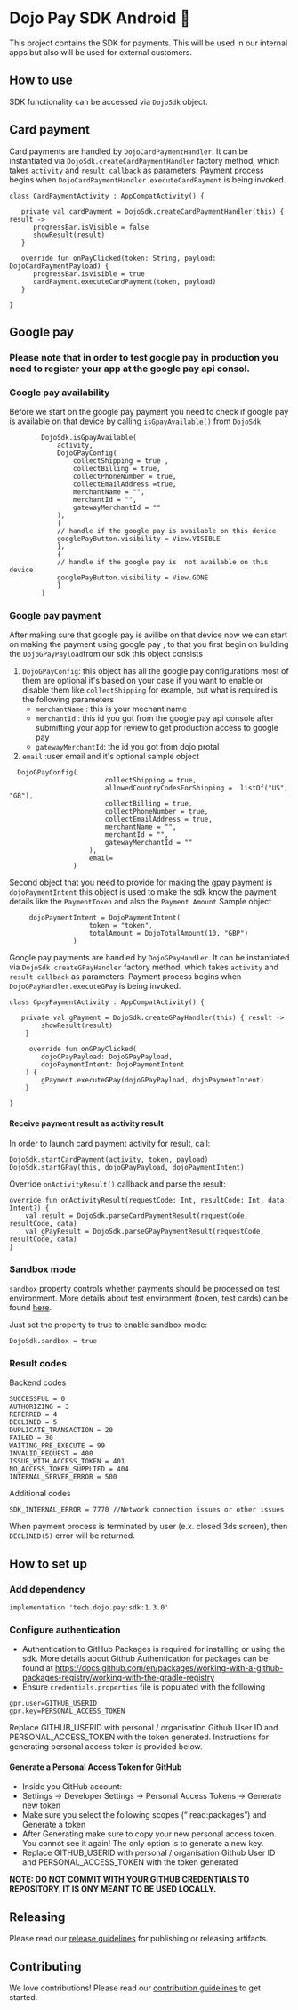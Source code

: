 # Dojo Pay SDK Android 🤖

This project contains the SDK for payments. This will be used in our internal apps but also will be used for external customers.

## How to use

SDK functionality can be accessed via `DojoSdk` object.

## Card payment

Card payments are handled by `DojoCardPaymentHandler`. It can be instantiated via `DojoSdk.createCardPaymentHandler` factory method, which takes `activity` and `result callback` as parameters. Payment process begins when `DojoCardPaymentHandler.executeCardPayment` is being invoked.

```
class CardPaymentActivity : AppCompatActivity() {

   private val cardPayment = DojoSdk.createCardPaymentHandler(this) { result ->
      progressBar.isVisible = false
      showResult(result)
   }

   override fun onPayClicked(token: String, payload: DojoCardPaymentPayload) {
      progressBar.isVisible = true
      cardPayment.executeCardPayment(token, payload)
   }

}
```
## Google pay
### Please note that in order to test google pay in production you need to register your app at the google pay api consol.
### Google pay availability
Before we start on the google pay payment you need to check if google pay is available on that device by calling `isGpayAvailable()` from `DojoSdk`

```
        DojoSdk.isGpayAvailable(
            activity,
            DojoGPayConfig(
                collectShipping = true ,
                collectBilling = true,
                collectPhoneNumber = true,
                collectEmailAddress =true,
                merchantName = "",
                merchantId = "",
                gatewayMerchantId = ""
            ),
            { 
            // handle if the google pay is available on this device
            googlePayButton.visibility = View.VISIBLE 
            },
            {
            // handle if the google pay is  not available on this device
            googlePayButton.visibility = View.GONE 
            }
        )
```
### Google pay payment
After making sure that google pay is avilibe on that device now we can start on making the payment using google pay , to that  you first begin on building the `DojoGPayPayload`from our sdk this object consists
1. `DojoGPayConfig`:  this object has all the google pay configurations most of them are optional it's based on your case if you want to enable or disable them like `collectShipping` for example, but what is required is the following parameters
    - `merchantName` : this is your mechant name
    - `merchantId` : this id you got from the google pay api console after submitting your app for review to get production access to google pay
    - `gatewayMerchantId`: the id you got from dojo protal
2. `email` :user email and it's optional
   sample object
```
  DojoGPayConfig(
                        collectShipping = true,
                        allowedCountryCodesForShipping =  listOf("US", "GB"),
                        collectBilling = true,
                        collectPhoneNumber = true,
                        collectEmailAddress = true,
                        merchantName = "",
                        merchantId = "",
                        gatewayMerchantId = ""
                    ),
                    email= 
                )
```


Second object that you need to provide for making the gpay payment is `dojoPaymentIntent`
this object is used to make the sdk know the payment details like the `PaymentToken` and also the `Payment Amount`
Sample object
```
     dojoPaymentIntent = DojoPaymentIntent(
                    token = "token",
                    totalAmount = DojoTotalAmount(10, "GBP")
                )
```

Google pay  payments are handled by `DojoGPayHandler`. It can be instantiated via `DojoSdk.createGPayHandler` factory method, which takes `activity` and `result callback` as parameters. Payment process begins when `DojoGPayHandler.executeGPay` is being invoked.

```
class GpayPaymentActivity : AppCompatActivity() {

   private val gPayment = DojoSdk.createGPayHandler(this) { result ->
        showResult(result)
    }

     override fun onGPayClicked(
        dojoGPayPayload: DojoGPayPayload,
        dojoPaymentIntent: DojoPaymentIntent
    ) {
        gPayment.executeGPay(dojoGPayPayload, dojoPaymentIntent)
    }

}
```


#### Receive payment result as activity result

In order to launch card payment activity for result, call:

```
DojoSdk.startCardPayment(activity, token, payload)
DojoSdk.startGPay(this, dojoGPayPayload, dojoPaymentIntent)

``` 

Override `onActivityResult()` callback and parse the result:
```
override fun onActivityResult(requestCode: Int, resultCode: Int, data: Intent?) {  
    val result = DojoSdk.parseCardPaymentResult(requestCode, resultCode, data)  
    val gPayResult = DojoSdk.parseGPayPaymentResult(requestCode, resultCode, data)
}
```

### Sandbox mode

`sandbox` property controls whether payments should be processed on test environment. More details about test environment (token, test cards) can be found [here](https://docs.connect.paymentsense.cloud/ConnectE/SettingUpTestAccount).

Just set the property to true to enable sandbox mode:

    DojoSdk.sandbox = true

### Result codes

Backend codes
```
SUCCESSFUL = 0  
AUTHORIZING = 3 
REFERRED = 4  
DECLINED = 5
DUPLICATE_TRANSACTION = 20 
FAILED = 30  
WAITING_PRE_EXECUTE = 99
INVALID_REQUEST = 400 
ISSUE_WITH_ACCESS_TOKEN = 401  
NO_ACCESS_TOKEN_SUPPLIED = 404 
INTERNAL_SERVER_ERROR = 500
```

Additional codes
```
SDK_INTERNAL_ERROR = 7770 //Network connection issues or other issues
```

When payment process is terminated by user (e.x. closed 3ds screen), then `DECLINED(5)` error will be returned.

## How to set up

### Add dependency

`implementation 'tech.dojo.pay:sdk:1.3.0' `

### Configure authentication

- Authentication to GitHub Packages is required for installing or using the sdk. More details about Github Authentication for packages can be found at https://docs.github.com/en/packages/working-with-a-github-packages-registry/working-with-the-gradle-registry
- Ensure `credentials.properties` file is populated with the following
```  
gpr.user=GITHUB_USERID 
gpr.key=PERSONAL_ACCESS_TOKEN  
```  
Replace GITHUB_USERID with personal / organisation Github User ID and PERSONAL_ACCESS_TOKEN with the token generated. Instructions for generating personal access token is provided below.

#### Generate a Personal Access Token for GitHub
- Inside you GitHub account:
- Settings -> Developer Settings -> Personal Access Tokens -> Generate new token
- Make sure you select the following scopes (“ read:packages”) and Generate a token
- After Generating make sure to copy your new personal access token. You cannot see it again! The only option is to generate a new key.
- Replace GITHUB_USERID with personal / organisation Github User ID and PERSONAL_ACCESS_TOKEN with the token generated

**NOTE: DO NOT COMMIT WITH YOUR GITHUB CREDENTIALS TO REPOSITORY. IT IS ONY MEANT TO BE USED LOCALLY.**

## Releasing ##

Please read our [release guidelines](/RELEASING.md) for publishing or releasing artifacts.

## Contributing ##

We love contributions! Please read our [contribution guidelines](/CONTRIBUTING.md) to get started.